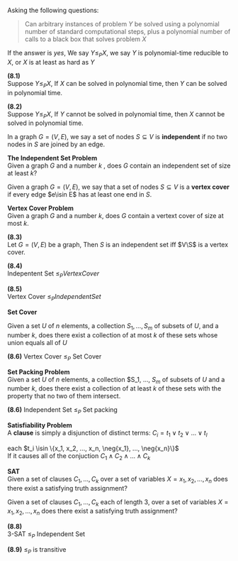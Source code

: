 Asking the following questions:

> Can arbitrary instances of problem $Y$ be solved using a polynomial
> number of standard computational steps, plus a polynomial number of 
> calls to a black box that solves problem $X$

If the answer is *yes*, We say $Y\leq_{P}X$, 
we say $Y$ is polynomial-time reducible to $X$, or
$X$ is at least as hard as $Y$

**(8.1)**<br>
Suppose $Y\leq_{P}X$, If $X$ can be solved in polynomial time, then $Y$
can be solved in polynomial time.

**(8.2)**<br>
Suppose $Y\leq_{P}X$, If $Y$ cannot be solved in polynomial time, then
$X$ cannot be solved in polynomial time.

In a graph $G = (V, E)$, we say a set of nodes $S\subseteq V$ is **independent**
if no two nodes in $S$ are joined by an edge.

**The Independent Set Problem**<br>
Given a graph $G$ and a number $k$ , does $G$ contain an independent set of size at least $k$?

Given a graph $G = (V, E)$, we say that a set of nodes $S\subseteq V$ is a **vertex cover**
if every edge $e\isin E$ has at least one end in $S$.

**Vertex Cover Problem**<br>
Given a graph $G$ and a number $k$, does $G$ contain a vertext cover of size at most $k$.

**(8.3)**<br>
Let $G=(V, E)$ be a graph, Then $S$ is an independent set iff $V\S$ is a vertex cover.

**(8.4)**<br>
Indepentent Set $\leq_{P}Vertex Cover$

**(8.5)**<br>
Vertex Cover $\leq_{P}Independent Set$

**Set Cover**

Given a set $U$ of $n$ elements, a collection $S_1, ..., S_m$ of subsets of $U$, and
a number $k$, does there exist a collection of at most $k$ of these sets whose union equals all of $U$ 

**(8.6)**
Vertex Cover $\leq_{P}$ Set Cover

**Set Packing Problem**<br>
Given a set $U$ of $n$ elements, a collection $S_1, ..., $S_m$ of subsets of $U$ and a number $k$, 
does there exist a collection of at least $k$ of these sets with the property that no two of them intersect. 

**(8.6)**
Independent Set $\leq_{P}$ Set packing 

**Satisfiability Problem**<br>
A **clause** is simply a disjunction of distinct terms:
$C_i = t_1\vee t_2\vee ... \vee t_l$ <br>

each $t_i \isin \{x_1, x_2, ..., x_n, \neg{x_1}, ..., \neg{x_n}\}$<br>
If it causes all of the conjuction $C_1\land C_2\land ...\land C_k$ 

**SAT**<br>
Given a set of clauses $C_1, ..., C_k$ over a set of variables $X = {x_1, x_2, ..., x_n}$
does there exist a satisfying truth assignment?

Given a set of clauses $C_1, ..., C_k$ each of length 3, over a set of variables $X = {x_1, x_2, ..., x_n}$
does there exist a satisfying truth assignment?


**(8.8)**<br>
3-SAT $\leq_P$ Independent Set

**(8.9)** $\leq_P$ is transitive